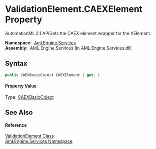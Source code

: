 ValidationElement.CAEXElement Property
======================================
AutomationML 2.1 APIGets the CAEX element wrapper for the XElement.

  **Namespace:**  [Aml.Engine.Services][1]  
  **Assembly:**  AML.Engine.Services (in AML.Engine.Services.dll)

Syntax
------

```csharp
public CAEXBasicObject CAEXElement { get; }
```

#### Property Value
Type: [CAEXBasicObject][2]

See Also
--------

#### Reference
[ValidationElement Class][3]  
[Aml.Engine.Services Namespace][1]  

[1]: ../README.md
[2]: ../../Aml.Engine.CAEX/CAEXBasicObject/README.md
[3]: README.md
[4]: https://www.automationml.org
[5]: ../../icons/logoShade.png